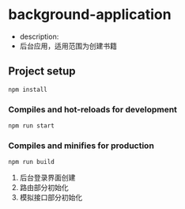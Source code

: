 # background-application

- description:
- 后台应用，适用范围为创建书籍

## Project setup

```
npm install
```

### Compiles and hot-reloads for development

```
npm run start
```

### Compiles and minifies for production

```
npm run build
```

1. 后台登录界面创建
2. 路由部分初始化
3. 模拟接口部分初始化
